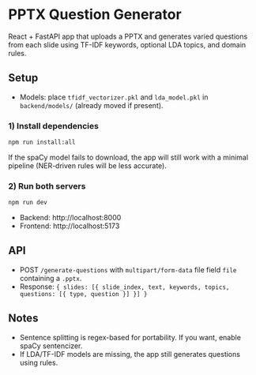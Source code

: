 # PPTX Question Generator

React + FastAPI app that uploads a PPTX and generates varied questions from each slide using TF-IDF keywords, optional LDA topics, and domain rules.

## Setup

- Models: place `tfidf_vectorizer.pkl` and `lda_model.pkl` in `backend/models/` (already moved if present).

### 1) Install dependencies

```bash
npm run install:all
```

If the spaCy model fails to download, the app will still work with a minimal pipeline (NER-driven rules will be less accurate).

### 2) Run both servers

```bash
npm run dev
```

- Backend: http://localhost:8000
- Frontend: http://localhost:5173

## API

- POST `/generate-questions` with `multipart/form-data` file field `file` containing a `.pptx`.
- Response: `{ slides: [{ slide_index, text, keywords, topics, questions: [{ type, question }] }] }`

## Notes

- Sentence splitting is regex-based for portability. If you want, enable spaCy sentencizer.
- If LDA/TF-IDF models are missing, the app still generates questions using rules.
